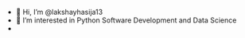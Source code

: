 - 👋 Hi, I’m @lakshayhasija13
- 👀 I’m interested in Python Software Development and Data Science
- <!--
- 📫 How to reach me ...
- 😄 Pronouns: ...
- ⚡ Fun fact: ...
-->
<!---
lakshayhasija13/lakshayhasija13 is a ✨ special ✨ repository because its `README.md` (this file) appears on your GitHub profile.
You can click the Preview link to take a look at your changes.
--->
